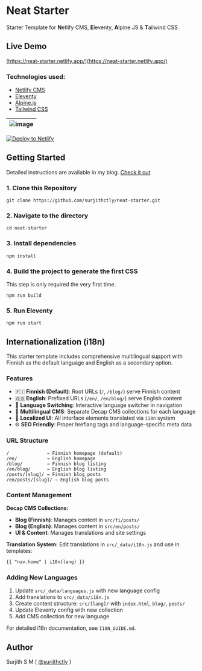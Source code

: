 # Neat Starter

Starter Template for **N**etlify CMS, **E**leventy, **A**lpine JS & **T**ailwind CSS

## Live Demo

[https://neat-starter.netlify.app/](https://neat-starter.netlify.app/)

### Technologies used:

- [Netlify CMS](https://www.netlifycms.org/)
- [Eleventy](https://www.11ty.dev/)
- [Alpine.js](https://github.com/alpinejs/alpine)
- [Tailwind CSS](https://tailwindcss.com/)

| ![image](https://user-images.githubusercontent.com/1884712/93762662-a62e4700-fc2d-11ea-9b2c-fda9f503402b.png) |
| ------------------------------------------------------------------------------------------------------------- |


<a href="https://app.netlify.com/start/deploy?repository=https://github.com/surjithctly/neat-starter&amp;stack=cms"><img src="https://www.netlify.com/img/deploy/button.svg" alt="Deploy to Netlify" /></a>

## Getting Started

Detailed instructions are available in my blog. [Check it out](https://blog.surjithctly.in/neat-stack-create-a-static-website-with-netlify-cms-eleventy-alpinejs-and-tailwindcss)

### 1\. Clone this Repository

```
git clone https://github.com/surjithctly/neat-starter.git
```

### 2\. Navigate to the directory

```
cd neat-starter
```

### 3\. Install dependencies

```
npm install
```

### 4\. Build the project to generate the first CSS

This step is only required the very first time.

```
npm run build
```

### 5\. Run Eleventy

```
npm run start
```

## Internationalization (i18n)

This starter template includes comprehensive multilingual support with Finnish as the default language and English as a secondary option.

### Features

- 🇫🇮 **Finnish (Default)**: Root URLs (`/`, `/blog/`) serve Finnish content
- 🇬🇧 **English**: Prefixed URLs (`/en/`, `/en/blog/`) serve English content
- 🔄 **Language Switching**: Interactive language switcher in navigation
- 📝 **Multilingual CMS**: Separate Decap CMS collections for each language
- 🎨 **Localized UI**: All interface elements translated via `i18n` system
- 🌐 **SEO Friendly**: Proper hreflang tags and language-specific meta data

### URL Structure

```
/              → Finnish homepage (default)
/en/           → English homepage
/blog/         → Finnish blog listing
/en/blog/      → English blog listing
/posts/[slug]/ → Finnish blog posts
/en/posts/[slug]/ → English blog posts
```

### Content Management

**Decap CMS Collections:**
- **Blog (Finnish)**: Manages content in `src/fi/posts/`
- **Blog (English)**: Manages content in `src/en/posts/`
- **UI & Content**: Manages translations and site settings

**Translation System:**
Edit translations in `src/_data/i18n.js` and use in templates:
```html
{{ "nav.home" | i18n(lang) }}
```

### Adding New Languages

1. Update `src/_data/languages.js` with new language config
2. Add translations to `src/_data/i18n.js`
3. Create content structure: `src/[lang]/` with `index.html`, `blog/`, `posts/`
4. Update Eleventy config with new collection
5. Add CMS collection for new language

For detailed i18n documentation, see `I18N_GUIDE.md`.

## Author

Surjith S M ( [@surjithctly](https://surjithctly.in/) )

